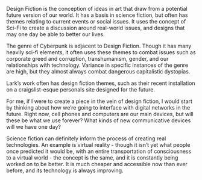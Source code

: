 Design Fiction is the conception of ideas in art that draw from a potential future version of our world. It has a basis in science fiction, but often has themes relating to current events or social issues. It uses the concept of Sci-Fi to create a discussion around real-world issues, and designs that may one day be able to better our lives. 

The genre of Cyberpunk is adjacent to Design Fiction. Though it has many heavily sci-fi elements, it often uses these themes to combat issues such as corporate greed and corruption, transhumanism, gender, and our relationships with technology. Variance in specific instances of the genre are high, but they almost always combat dangerous capitalistic dystopias. 

Lark’s work often has design fiction themes, such as their recent installation on a craigslist-esque personals site designed for the future. 

For me, if I were to create a piece in the vein of design fiction, I would start by thinking about how we’re going to interface with digital networks in the future. Right now, cell phones and computers are our main devices, but will these be what we use forever? What kinds of new communicative devices will we have one day?

Science fiction can definitely inform the process of creating real technologies. An example is virtual reality - though it isn’t yet what people once predicted it would be, with an entire transportation of consciousness to a virtual world - the concept is the same, and it is constantly being worked on to be better. It is much cheaper and accessible now than ever before, and its technology is always improving. 
